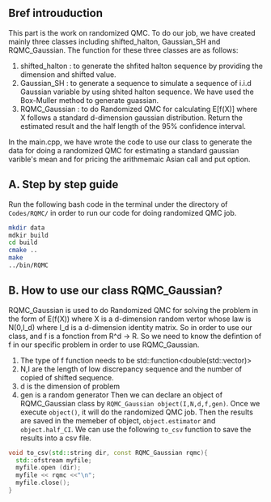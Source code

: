 ## Bref introuduction

This part is the work on randomized QMC. To do our job, we have created mainly three classes including shifted_halton, Gaussian_SH and RQMC_Gaussian. The function for these three classes are as follows:
1. shifted_halton : to generate the shfited halton sequence by providing the dimension and shifted value.
2. Gaussian_SH    : to generate a sequence to simulate a sequence of i.i.d Gaussian variable by using shited halton sequence. We have used the Box-Muller method to generate guassian.
3. RQMC_Gaussian  : to do Randomized QMC for calculating E[f(X)] where X follows a standard d-dimension gaussian distribution. Return the estimated result and the half length of the 95% confidence interval.

In the main.cpp, we have wrote the code to use our class to generate the data for doing a randomized QMC for estimating a standard gaussian varible's mean and for pricing the arithmemaic Asian call and put option.

## A. Step by step guide
Run the following bash code in the terminal under the directory of `Codes/RQMC/` in order to run our code for doing randomized QMC job.
```Bash
mkdir data
mdkir build
cd build
cmake ..
make
../bin/RQMC
```

## B. How to use our class RQMC_Gaussian?
RQMC_Gaussian is used to do Randomized QMC for solving the problem in the form of E(f(X)) where X is a d-dimension random vertor whose law is N(0,I_d) where I_d is a d-dimension identity matrix. So in order to use our class, and f is a fonction from R^d -> R. So we need to know the defintion of f in our specific problem in order to use RQMC_Gaussian.
1. The type of f function needs to be std::function<double(std::vector<double>)>
2. N,I are the length of low discrepancy sequence and the number of copied of shifted sequence.
3. d is the dimension of problem
4. gen is a random generator
Then we can declare an object of RQMC_Gaussian class by `RQMC_Gaussian object(I,N,d,f,gen)`. Once we execute `object()`, it will do the randomized QMC job. Then the results are saved in the memeber of object, `object.estimator` and `object.half_CI`. We can use the following `to_csv` function to save the results into a csv file.


``` C++
void to_csv(std::string dir, const RQMC_Gaussian rqmc){
  std::ofstream myfile;
  myfile.open (dir);
  myfile << rqmc <<"\n";
  myfile.close();
}
```
